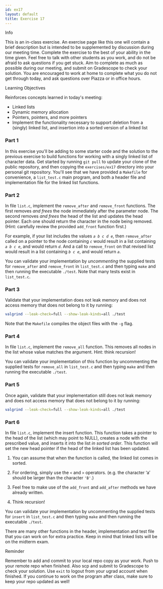 ```yaml
---
id: ex17
layout: default
title: Exercise 17
---
```


<div class='admonition info'>
<div class='title'>Info</div>
<div class='content'>
<p>This is an in-class exercise. An exercise page like this one will contain a brief description but is intended to be supplemented by discussion during our meeting time. Complete the exercise to the best of your ability in the time given. Feel free to talk with other students as you work, and do not be afraid to ask questions if you get stuck. Aim to complete as much as possible during our meeting, and submit on Gradescope to check your solution. You are encouraged to work at home to complete what you do not get through today, and ask questions over Piazza or in office hours.</p>
</div>
</div>

<div class='admonition tip'>
<div class='title'>Learning Objectives</div>
<div class='content'>
<p>Reinforces concepts learned in today's meeting:</p>
<ul>
<li>Linked lists</li>
<li>Dynamic memory allocation</li>
<li>Pointers, pointers, and more pointers</li>
<li>Implement the functionality necessary to support deletion from a (singly) linked list, and insertion into a sorted version of a linked list</li>
</ul>
</div>
</div>


### Part 1
In this exercise you'll be adding to some starter code and the solution to the previous exercise to build functions for working with a singly linked list of character data. Get started by running `git pull` to update your clone of the public repository, and then copying the `exercises/ex17` directory into your personal git repository. You'll see that we have provided a `Makefile` for convenience, a `list_test.c` main program, and both a header file and implementation file for the linked list functions.

### Part 2
In file `list.c`, implement the `remove_after` and `remove_front` functions. The first removes _and frees_ the node immediately after the parameter node. The second removes _and frees_ the head of the list and updates the head pointer. Each one should return the character in the node being removed. (Hint: carefully review the provided `add_front` function first.)

For example, if your list includes the values _`a b c d e`_, then `remove_after` called on a pointer to the node containing _`c`_ would result in a list containing _`a b c e`_, and would return _`d`_.  And a call to `remove_front` on that revised list would result in a list containing _`b c e`_, and would return _`a`_.

You can validate your implementation by _uncommenting_ the supplied tests for `remove_after` and `remove_front` in `list_test.c` and then typing `make` and then running the executable `./test`. Note that many tests exist in `list_test.c`.

### Part 3
Validate that your implementation does not leak memory and does not access memory that does not belong to it by running:

```bash
valgrind --leak-check=full --show-leak-kinds=all ./test
```

Note that the `Makefile` compiles the object files with the `-g` flag.

### Part 4
In file `list.c`, implement the `remove_all` function. This removes all nodes in the list whose value matches the argument. Hint: think recursion!

You can validate your implementation of this function by uncommenting the supplied tests for `remove_all` in `list_test.c` and then typing `make` and then running the executable `./test`.
 
### Part 5
Once again, validate that your implementation still does not leak memory and does not access memory that does not belong to it by running:

```bash
valgrind --leak-check=full --show-leak-kinds=all ./test
```

### Part 6
In file `list.c`, implement the insert function. This function takes a pointer to the head of the list (which may point to NULL), creates a node with the prescribed value, and inserts it into the list _in sorted order_. This function will set the new head pointer if the head of the linked list has been updated.

1.	You can assume that when the function is called, the linked list comes in sorted.

2.	For ordering, simply use the `<` and `>` operators. (e.g. the character ‘a’ should be larger than the character `'B'`.)

3.	Feel free to make use of the `add_front` and `add_after` methods we have already written.

4.  Think recursion!

You can validate your implementation by uncommenting the supplied tests for `insert` in `list_test.c` and then typing `make` and then running the executable `./test`.

There are many other functions in the header, implementation and test file that you can work on for extra practice. Keep in mind that linked lists will be on the midterm exam.

<div class='admonition tip'>
<div class='title'>Reminder</div>
<div class='content'>
<p>Remember to add and commit to your local repo copy as your work. Push to your remote repo when finished. Also scp and submit to Gradescope to check your solution. Use <code>exit</code> to logout from your ugrad account when finished. If you continue to work on the program after class, make sure to keep your repo updated as well!</p>
</div>
</div>
